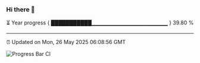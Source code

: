 ### Hi there 👋

⏳ Year progress { ███████████▁▁▁▁▁▁▁▁▁▁▁▁▁▁▁▁▁▁▁ } 39.80 %

---

⏰ Updated on Mon, 26 May 2025 06:08:56 GMT

![Progress Bar CI](https://github.com/liununu/liununu/workflows/Progress%20Bar%20CI/badge.svg)
